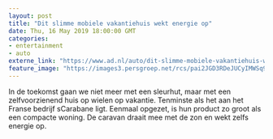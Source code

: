 ```yaml
---
layout: post
title: "Dit slimme mobiele vakantiehuis wekt energie op"
date: Thu, 16 May 2019 18:00:00 GMT
categories: 
- entertainment 
- auto 
externe_link: "https://www.ad.nl/auto/dit-slimme-mobiele-vakantiehuis-wekt-energie-op~a4dbedf7/"
feature_image: "https://images3.persgroep.net/rcs/pai2JGD3RDeJUCyIMWSq9HPa38Q/diocontent/148539553/_fitwidth/400/?appId=21791a8992982cd8da851550a453bd7f&quality=0.7"
---
```


In de toekomst gaan we niet meer met een sleurhut, maar met een zelfvoorzienend huis op wielen op vakantie. Tenminste als het aan het Franse bedrijf sCarabane ligt. Eenmaal opgezet, is hun product zo groot als een compacte woning. De caravan draait mee met de zon en wekt zelfs energie op.
